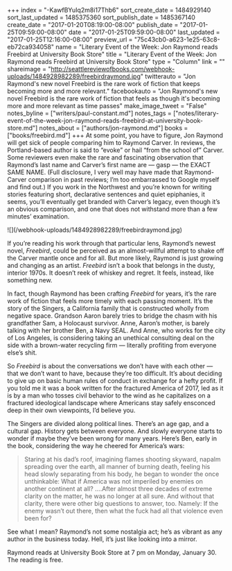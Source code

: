 +++
index = "-KawfBYuIq2m8i17Thb6"
sort_create_date = 1484929140
sort_last_updated = 1485375360
sort_publish_date = 1485367140
create_date = "2017-01-20T08:19:00-08:00"
publish_date = "2017-01-25T09:59:00-08:00"
date = "2017-01-25T09:59:00-08:00"
last_updated = "2017-01-25T12:16:00-08:00"
preview_url = "75c43cb0-a623-1e25-63c8-eb72ca934058"
name = "Literary Event of the Week: Jon Raymond reads Freebird at University Book Store"
title = "Literary Event of the Week: Jon Raymond reads Freebird at University Book Store"
type = "Column"
link = ""
shareimage = "http://seattlereviewofbooks.com/webhook-uploads/1484928982289/freebirdraymond.jpg"
twitterauto = "Jon Raymond's new novel Freebird is the rare work of fiction that keeps becoming more and more relevant."
facebookauto = "Jon Raymond's new novel Freebird is the rare work of fiction that feels as though it's becoming more and more relevant as time passes"
make_image_tweet = "False"
notes_byline = ["writers/paul-constant.md"]
notes_tags = ["notes/literary-event-of-the-week-jon-raymond-reads-freebird-at-university-book-store.md"]
notes_about = ["authors/jon-raymond.md"]
books = ["books/freebird.md"]
+++
At some point, you have to figure, Jon Raymond will get sick of people comparing him to Raymond Carver. In reviews, the Portland-based author is said to “evoke” or hail “from the school of” Carver. Some reviewers even make the rare and fascinating observation that Raymond’s last name and Carver’s first name are — gasp — the EXACT SAME NAME. (Full disclosure, I very well may have made that Raymond-Carver comparison in past reviews; I’m too embarrassed to Google myself and find out.) If you work in the Northwest and you’re known for writing stories featuring short, declarative sentences and quiet epiphanies, it seems, you’ll eventually get branded with Carver’s legacy, even though it’s an obvious comparison, and one that does not withstand more than a few minutes’ examination. 

<p class="image-left">![](/webhook-uploads/1484928982289/freebirdraymond.jpg)</p>

If you’re reading his work through that particular lens, Raymond’s newest novel, *Freebird*, could be perceived as an almost-willful attempt to shake off the Carver mantle once and for all. But more likely, Raymond is just growing and changing as an artist. *Freebird* isn’t a book that belongs in the dusty, interior 1970s. It doesn’t reek of whiskey and regret. It feels, instead, like something new.

In fact, though Raymond has been crafting *Freebird* for years, it’s the rare work of fiction that feels more timely with each passing moment. It’s the story of the Singers, a California family that is constructed wholly from negative space. Grandson Aaron barely tries to bridge the chasm with his grandfather Sam, a Holocaust survivor. Anne, Aaron’s mother, is barely talking with her brother Ben, a Navy SEAL. And Anne, who works for the city of Los Angeles, is considering taking an unethical consulting deal on the side with a brown-water recycling firm — literally profiting from everyone else’s shit.

So *Freebird* is about the conversations we don’t have with each other — that we don’t want to have, because they’re too difficult. It’s about deciding to give up on basic human rules of conduct in exchange for a hefty profit. If you told me it was a book written for the fractured America of 2017, led as it is by a man who tosses civil behavior to the wind as he capitalizes on a fractured ideological landscape where Americans stay safely ensconced deep in their own viewpoints, I’d believe you. 

The Singers are divided along political lines. There’s an age gap, and a cultural gap. History gets between everyone. And slowly everyone starts to wonder if maybe they’ve been wrong for many years. Here’s Ben, early in the book, considering the way he cheered for America’s wars:

<blockquote>Staring at his dad’s roof, imagining flames shooting skyward, napalm spreading over the earth, all manner of burning death, feeling his head slowly separating from his body, he began to wonder the once unthinkable: What if America was not imperiled by enemies on another continent at all? ….After almost three decades of extreme clarity on the matter, he was no longer at all sure. And without that clarity, there were other big questions to answer, too. Namely: If the enemy wasn’t out there, then what the fuck had all that violence even been for?</blockquote>

See what I mean? Raymond’s not some nostalgia act; he’s as vibrant as any author in the business today. Hell, it’s just like looking into a mirror.

<p class="footer">Raymond reads at University Book Store at 7 pm on Monday, January 30. The reading is free.</p>
